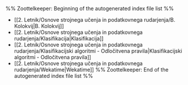 %% Zoottelkeeper: Beginning of the autogenerated index file list  %%
-  [[2. Letnik/Osnove strojnega učenja in podatkovnega rudarjenja/B. Kolokvij|B. Kolokvij]]
-  [[2. Letnik/Osnove strojnega učenja in podatkovnega rudarjenja/Klasifikacija|Klasifikacija]]
-  [[2. Letnik/Osnove strojnega učenja in podatkovnega rudarjenja/Klasifikacijski algoritmi - Odločitvena pravila|Klasifikacijski algoritmi - Odločitvena pravila]]
-  [[2. Letnik/Osnove strojnega učenja in podatkovnega rudarjenja/Wekatime|Wekatime]]
%% Zoottelkeeper: End of the autogenerated index file list  %%
